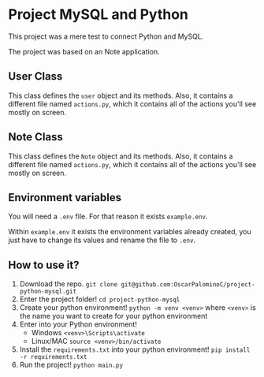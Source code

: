 # Project MySQL and Python

This project was a mere test to connect Python and MySQL.

The project was based on an Note application.

## User Class
This class defines the ``user`` object and its methods. Also, it contains a different file named `actions.py`, which it contains all of the actions you'll see mostly on screen.

## Note Class
This class defines the `Note` object and its methods. Also, it contains a different file named `actions.py`, which it contains all of the actions you'll see mostly on screen.

## Environment variables

You will need a `.env` file. For that reason it exists `example.env`.

Within `example.env` it exists the environment variables already created, you just have to change its values and rename the file to `.env`.

## How to use it?

1. Download the repo. `git clone git@github.com:OscarPalominoC/project-python-mysql.git`
2. Enter the project folder! `cd project-python-mysql`
3. Create your python environment! `python -m venv <venv>` where `<venv>` is the name you want to create for your python environment
4. Enter into your Python environment!
    - Windows `<venv>\Scripts\activate`
    - Linux/MAC `source <venv>/bin/activate`
5. Install the ``requirements.txt`` into your python environment! `pip install -r requirements.txt`
6. Run the project! `python main.py`
